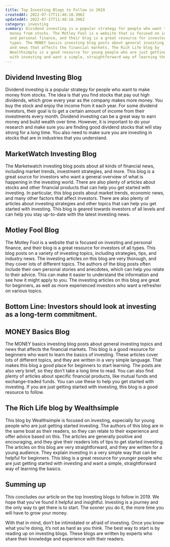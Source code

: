 ```yaml
---
title: Top Investing Blogs to Follow in 2019
createdAt: 2022-07-17T11:48:18.396Z
updatedAt: 2022-07-17T11:48:18.396Z
category: investing
summary: Dividend investing is a popular strategy for people who want to make
  money from stocks. The Motley Fool is a website that is focused on investing
  and personal finance, and their blog is a great resource for investors of all
  types. The MONEY basics investing blog posts about general investing topics
  and news that affects the financial markets. The Rich Life blog by
  Wealthsimple is a good resource for young people who are just getting started
  with investing and want a simple, straightforward way of learning the basics.
---
```


## Dividend Investing Blog

Dividend investing is a popular strategy for people who want to make money from stocks. The idea is that you find stocks that pay out high dividends, which grow every year as the company makes more money. You buy the stock and enjoy the income from it each year. For some dividend investors, their goal is to get a certain amount of income from their investments every month.
Dividend investing can be a great way to earn money and build wealth over time. However, it is important to do your research and make sure you are finding good dividend stocks that will stay strong for a long time. You also need to make sure you are investing in stocks that are in industries that you understand.

## MarketWatch Investing Blog

The Marketwatch investing blog posts about all kinds of financial news, including market trends, investment strategies, and more. This blog is a great source for investors who want a general overview of what is happening in the investing world. There are also plenty of articles about stocks and other financial products that can help you get started with investing.
In particular, this blog posts about market trends, economic news, and many other factors that affect investors. There are also plenty of articles about investing strategies and other topics that can help you get started with investing. This blog is geared towards investors of all levels and can help you stay up-to-date with the latest investing news.

## Motley Fool Blog

The Motley Fool is a website that is focused on investing and personal finance, and their blog is a great resource for investors of all types. This blog posts on a variety of investing topics, including strategies, tips, and industry news.
The investing articles on this blog are very thorough, and they cover lots of different topics. The authors of the blog posts often include their own personal stories and anecdotes, which can help you relate to their advice. This can make it easier to understand the information and see how it might apply to you.
The investing articles on this blog are great for beginners, as well as more experienced investors who want a refresher on various topics.

## Bottom Line: Investors should look at investing as a long-term commitment.

## MONEY Basics Blog

The MONEY basics investing blog posts about general investing topics and news that affects the financial markets. This blog is a good resource for beginners who want to learn the basics of investing.
These articles cover lots of different topics, and they are written in a very simple language. That makes this blog a good place for beginners to start learning. The posts are also very brief, so they don’t take a long time to read.
You can also find plenty of articles about specific financial products, like mutual funds and exchange-traded funds. You can use these to help you get started with investing. If you are just getting started with investing, this blog is a good resource to follow.

## The Rich Life blog by Wealthsimple

This blog by Wealthsimple is focused on investing, especially for young people who are just getting started investing. The authors of this blog are in the same boat as their readers, so they can relate to their experience and offer advice based on this. The articles are generally positive and encouraging, and they give their readers lots of tips to get started investing.
The articles on this blog are very straightforward, and they are written for a young audience. They explain investing in a very simple way that can be helpful for beginners.
This blog is a great resource for younger people who are just getting started with investing and want a simple, straightforward way of learning the basics.

## Summing up

This concludes our article on the top Investing blogs to follow in 2019. We hope that you’ve found it helpful and insightful. Investing is a journey and the only way to get there is to start. The sooner you do it, the more time you will have to grow your money. 

With that in mind, don’t be intimidated or afraid of investing. Once you know what you’re doing, it’s not as hard as you think. The best way to start is by reading up on investing blogs. These blogs are written by experts who share their knowledge and experience with their readers.
